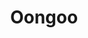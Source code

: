 ---
id: oongoo
title: Oongoo
url: https://oongoo.net
thumbnail: https://res.cloudinary.com/wansaleh/image/upload/c_scale,w_600/f_auto/site-v4/projects/oongoo.png
tags:
- Non-Profit
publishedAt: 2020-06-10T00:00:00.000Z
stack:
- React
- Next.js
description: Oongoo is a non-profit organization that provides education and training
  services to the community.
---